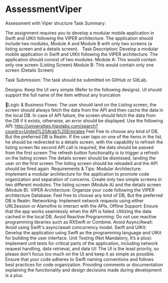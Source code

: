 # AssessmentViper
Assessment with Viper structure
Task Summary:

The assignment requires you to develop a modular mobile application in Swift and UIKit following the VIPER architecture. The application should include two modules, Module A and Module B with only two screens (a listing screen and a details screen).
 
Task Description:
Develop a modular mobile application in Swift and UIKit following the VIPER architecture.
The application should consist of two modules:
Module A: This would contain only one screen (Listing Screen)
Module B: This would contain only one screen (Details Screen)

Task Submission:
The task should be submitted on GitHub or GitLab.

Designs:
Keep the UI very simple (Refer to the following designs).
UI should support the full name of the item without any truncation

Logic & Business Flows:
The user should land on the Listing screen, the screen should always fetch the data from the API and then cache the data in the local DB. In case of API failure, the screen should fetch the data from the DB if it exists, otherwise, an error should be displayed.
Use the following API:
http://universities.hipolabs.com/search?country=United%20Arab%20Emirates
Feel free to choose any kind of DB, But the preferred DB is Realm.
If the user taps on one of the items in the list, he should be redirected to a details screen, with the capability to refresh the listing screen
No second API call is required, the data should be passed from the first screen
The refresh button functionality is to trigger a refresh on the listing screen
The details screen should be dismissed, landing the user on the first screen
The listing screen should be reloaded and the API should be fired again 
Requirements & Tips:
Modular Architecture:
Implement a modular architecture for the application to promote code organization and separation of concerns.
Create only two simple screens in two different modules: The listing screen (Module A) and the details screen (Module B).
VIPER Architecture:
Organize your code following the VIPER architecture
Database:
Feel free to choose any kind of DB, But the preferred DB is Realm.
Networking:
Implement network requests using either URLSession or Alamofire to interact with the APIs.
Offline Support:
Ensure that the app works seamlessly when the API is failed. Utilizing the data cached in the local DB.
Avoid Reactive Programming:
Do not use reactive programming libraries such as RXSwift or Combine.
Avoid Async/Await:
Avoid using Swift's async/await concurrency model.
Swift and UIKit:
Develop the application using Swift as the programming language and UIKit for building the user interface.
Unit Testing (Not Mandatory, It’s a plus):
Implement unit tests for critical parts of the application, including network request handling, data retrieval, and data 
UI:
The UI is the least priority, so please don't focus too much on the UI and keep it as simple as possible.
Ensure that your code adheres to Swift naming conventions and follows best practices for code organization. Providing comments or documentation explaining the functionality and design decisions made during development is a plus.
